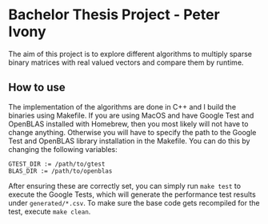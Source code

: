# Bachelor Thesis Project - Peter Ivony

The aim of this project is to explore different algorithms to multiply sparse binary matrices with real valued vectors and compare them by runtime.

## How to use
The implementation of the algorithms are done in C++ and I build the binaries using Makefile. If you are using
MacOS and have Google Test and OpenBLAS installed with Homebrew, then you most likely will not have to change anything.
Otherwise you will have to specify the path to the Google Test and OpenBLAS library installation in the Makefile. You 
can do this by changing the following variables:
```
GTEST_DIR := /path/to/gtest
BLAS_DIR := /path/to/openblas
```

After ensuring these are correctly set, you can simply run `make test` to execute the Google Tests, which will
generate the performance test results under `generated/*.csv`. To make sure the base code gets recompiled for the test,
execute `make clean`.
